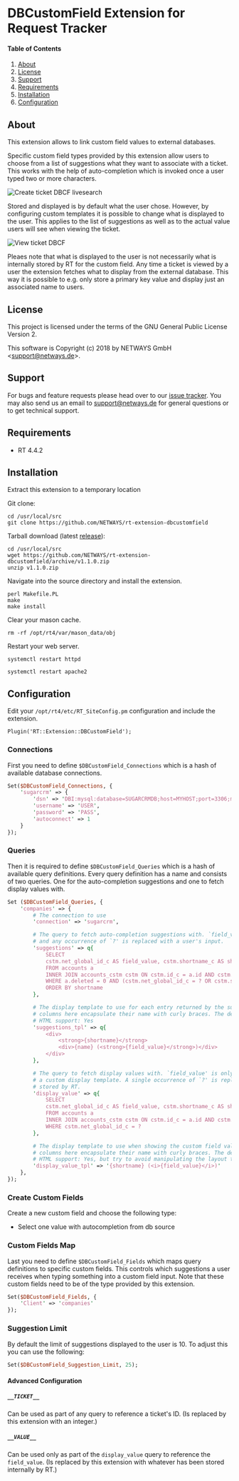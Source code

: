 # DBCustomField Extension for Request Tracker

#### Table of Contents

1. [About](#about)
2. [License](#license)
3. [Support](#support)
4. [Requirements](#requirements)
5. [Installation](#installation)
6. [Configuration](#configuration)

## About

This extension allows to link custom field values to external databases.

Specific custom field types provided by this extension allow users to choose from a list of suggestions what they want
to associate with a ticket. This works with the help of auto-completion which is invoked once a user typed two or more
characters.

![Create ticket DBCF livesearch](doc/dbcustomfield-create-ticket-livesearch.png)

Stored and displayed is by default what the user chose. However, by configuring custom templates it is possible to
change what is displayed to the user. This applies to the list of suggestions as well as to the actual value users
will see when viewing the ticket.

![View ticket DBCF](doc/dbcustomfield-view-ticket.png)

Pleaes note that what is displayed to the user is not necessarily what is internally stored by RT for the custom field.
Any time a ticket is viewed by a user the extension fetches what to display from the external database. This way it is
possible to e.g. only store a primary key value and display just an associated name to users.

## License

This project is licensed under the terms of the GNU General Public License Version 2.

This software is Copyright (c) 2018 by NETWAYS GmbH <[support@netways.de](mailto:support@netways.de)>.

## Support

For bugs and feature requests please head over to our [issue tracker](https://github.com/NETWAYS/rt-extension-dbcustomfield/issues).
You may also send us an email to [support@netways.de](mailto:support@netways.de) for general questions or to get technical support.

## Requirements

- RT 4.4.2

## Installation

Extract this extension to a temporary location

Git clone:

```
cd /usr/local/src
git clone https://github.com/NETWAYS/rt-extension-dbcustomfield
```

Tarball download (latest [release](https://github.com/NETWAYS/rt-extension-dbcustomfield/releases/latest)):

```
cd /usr/local/src
wget https://github.com/NETWAYS/rt-extension-dbcustomfield/archive/v1.1.0.zip
unzip v1.1.0.zip
```

Navigate into the source directory and install the extension.

```
perl Makefile.PL
make
make install
```

Clear your mason cache.

```
rm -rf /opt/rt4/var/mason_data/obj
```

Restart your web server.

```
systemctl restart httpd

systemctl restart apache2
```

## Configuration

Edit your `/opt/rt4/etc/RT_SiteConfig.pm` configuration and include the extension.

```
Plugin('RT::Extension::DBCustomField');
```

### Connections

First you need to define `$DBCustomField_Connections` which is a hash of available database connections.

```perl
Set($DBCustomField_Connections, {
    'sugarcrm' => {
        'dsn' => 'DBI:mysql:database=SUGARCRMDB;host=MYHOST;port=3306;mysql_enable_utf8=1',
        'username' => 'USER',
        'password' => 'PASS',
        'autoconnect' => 1
    }
});
```

### Queries

Then it is required to define `$DBCustomField_Queries` which is a hash of available query definitions.
Every query definition has a name and consists of two queries. One for the auto-completion suggestions
and one to fetch display values with.

```perl
Set ($DBCustomField_Queries, {
    'companies' => {
        # The connection to use
        'connection' => 'sugarcrm',

        # The query to fetch auto-completion suggestions with. `field_value' is mandatory
        # and any occurrence of `?' is replaced with a user's input.
        'suggestions' => q{
            SELECT
            cstm.net_global_id_c AS field_value, cstm.shortname_c AS shortname, a.name
            FROM accounts a
            INNER JOIN accounts_cstm cstm ON cstm.id_c = a.id AND cstm.net_global_id_c
            WHERE a.deleted = 0 AND (cstm.net_global_id_c = ? OR cstm.shortname_c LIKE ? OR a.name LIKE ?)
            ORDER BY shortname
        },

        # The display template to use for each entry returned by the suggestions query. To reference specific
        # columns here encapsulate their name with curly braces. The default is just `{field_value}'
        # HTML support: Yes
        'suggestions_tpl' => q{
            <div>
                <strong>{shortname}</strong>
                <div>{name} (<strong>{field_value}</strong>)</div>
            </div>
        },

        # The query to fetch display values with. `field_value' is only required when not defining
        # a custom display template. A single occurrence of `?' is replaced with the value internally
        # stored by RT.
        'display_value' => q{
            SELECT
            cstm.net_global_id_c AS field_value, cstm.shortname_c AS shortname
            FROM accounts a
            INNER JOIN accounts_cstm cstm ON cstm.id_c = a.id AND cstm.net_global_id_c
            WHERE cstm.net_global_id_c = ?
        },

        # The display template to use when showing the custom field value to users. To reference specific
        # columns here encapsulate their name with curly braces. The default is just `{field_value}'.
        # HTML support: Yes, but try to avoid manipulating the layout too much (e.g. with block elements)
        'display_value_tpl' => '{shortname} (<i>{field_value}</i>)'
    },
});
```

### Create Custom Fields

Create a new custom field and choose the following type:

- Select one value with autocompletion from db source

### Custom Fields Map

Last you need to define `$DBCustomField_Fields` which maps query definitions to specific custom fields.
This controls which suggestions a user receives when typing something into a custom field input.
Note that these custom fields need to be of the type provided by this extension.

```perl
Set($DBCustomField_Fields, {
    'Client' => 'companies'
});
```

### Suggestion Limit

By default the limit of suggestions displayed to the user is 10. To adjust this you can use the following:

```perl
Set($DBCustomField_Suggestion_Limit, 25);
```

#### Advanced Configuration

##### `__TICKET__`

Can be used as part of any query to reference a ticket's ID. (Is replaced by this extension with an integer.)

##### `__VALUE__`

Can be used only as part of the `display_value` query to reference the `field_value`. (Is replaced by this
extension with whatever has been stored internally by RT.)
